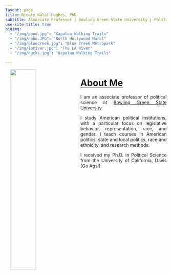 ```yaml
---
layout: page
title: Nicole Kalaf-Hughes, PhD
subtitle: Associate Professor | Bowling Green State University | Political Science
use-site-title: true
bigimg:
  - "/img/pond.jpg": "Kapalua Walking Trails"
  - "/img/noho.JPG": "North Hollywood Mural"
  - "/img/bluecreek.jpg": "Blue Creek Metropark"
  - "/img/lariver.jpg": "The LA River"
  - "/img/ducks.jpg": "Kapalua Walking Trails"

---
```



 <p><img align="left"  style="padding: 0 15px; width: 40%; height: 40%" src="img/robots.jpg"></p>
<p style="margin-top: 20px;"> </p> 



# [About Me](https://ngkalaf.github.io/cv/)

<p align="justify">I am an associate professor of political science at <a href="https://www.bgsu.edu/arts-and-sciences/political-science.html" target="_blank">Bowling Green State University</a>. </p>
  
  <p align="justify">I study American political institutions, with a particular focus on legislative behavior, representation, race, and gender. I teach courses in American politics, state and local politics, race and ethnicity, and research methods. </p>
  
  <p align="justify">I received my Ph.D. in Political Science from the University of California, Davis (Go Ags!).</p>



